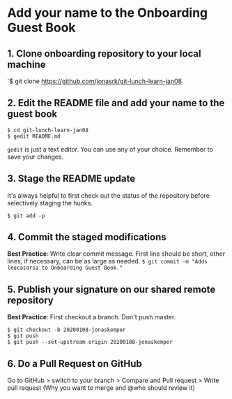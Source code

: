 # Add your name to the Onboarding Guest Book

## 1. Clone onboarding repository to your local machine
`$ git clone https://github.com/jonasrk/git-lunch-learn-jan08

## 2. Edit the README file and add your name to the guest book 
```
$ cd git-lunch-learn-jan08 
$ gedit README.md
```
`gedit` is just a text editor. You can use any of your choice. Remember to save your changes.

## 3. Stage the README update

It's always helpful to first check out the status of the repository before selectively staging the hunks. 

```$ git status
$ git add -p
```
## 4. Commit the staged modifications

**Best Practice**: Write clear commit message. First line should be short, other lines, if necessary, can be as large as needed.
```$ git commit -m "Adds leocasarsa to Onboarding Guest Book."```

## 5. Publish your signature on our shared remote repository 

**Best Practice**: First checkout a branch. Don't push master.
```
$ git checkout -b 20200108-jonaskemper
$ git push 
$ git push --set-upstream origin 20200108-jonaskemper
```

## 6. Do a Pull Request on GitHub
Go to GitHub > switch to your branch > Compare and Pull request > Write pull request (Why you want to merge and @who should review it)
